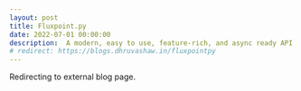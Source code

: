 ```yaml
---
layout: post
title: Fluxpoint.py
date: 2022-07-01 00:00:00
description:  A modern, easy to use, feature-rich, and async ready API wrapper for Fluxpoint written in Python.
# redirect: https://blogs.dhruvashaw.in/fluxpointpy
---
```

Redirecting to external blog page.
